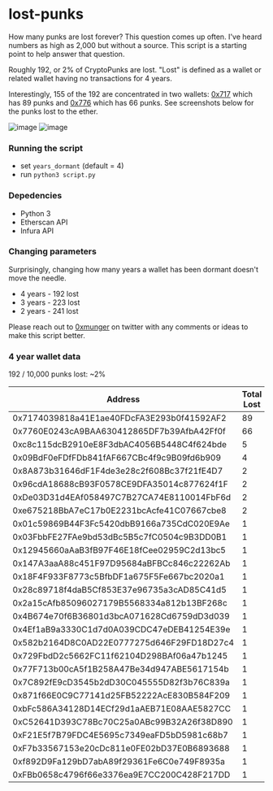 # lost-punks

How many punks are lost forever? This question comes up often. I've heard numbers as high as 2,000 but without a source. This script is a starting point to help answer that question. 

Roughly 192, or 2% of CryptoPunks are lost. "Lost" is defined as a wallet or related wallet having no transactions for 4 years.

Interestingly, 155 of the 192 are concentrated in two wallets: [0x717](https://cryptopunks.app/cryptopunks/accountinfo?account=0x7174039818a41e1ae40fdcfa3e293b0f41592af2) which has 89 punks and [0x776](https://cryptopunks.app/cryptopunks/accountinfo?account=0x7760E0243cA9BAA630412865DF7b39AfbA42Ff0f) which has 66 punks. See screenshots below for the punks lost to the ether. 

![image](https://user-images.githubusercontent.com/90461460/204386278-05edee1b-131a-4c12-84f0-c3d52981d77a.png)
![image](https://user-images.githubusercontent.com/90461460/204386354-8a4d4ce8-027d-4e99-9795-a2e4972df5d9.png)


### Running the script
* set `years_dormant` (default = 4)
* run `python3 script.py`

### Depedencies
* Python 3
* Etherscan API
* Infura API 

### Changing parameters 

Surprisingly, changing how many years a wallet has been dormant doesn't move the needle. 

* 4 years - 192 lost
* 3 years - 223 lost
* 2 years - 241 lost

Please reach out to [0xmunger]([url](https://twitter.com/0xMunger)) on twitter with any comments or ideas to make this script better. 

### 4 year wallet data 

192 / 10,000 punks lost: ~2%

| Address | Total Lost |
| --- | --- |
| 0x7174039818a41E1ae40FDcFA3E293b0f41592AF2 | 89 |
| 0x7760E0243cA9BAA630412865DF7b39AfbA42Ff0f | 66 |
| 0xc8c115dcB2910eE8F3dbAC4056B5448C4f624bde | 5 |
| 0x09BdF0eFDfFDb841fAF667CBc4f9c9B09fd6b909 | 4 |
| 0x8A873b31646dF1F4de3e28c2f608Bc37f21fE4D7 | 2 |
| 0x96cdA18688cB93F0578CE9DFA35014c877624f1F | 2 |
| 0xDe03D31d4EAf058497C7B27CA74E8110014FbF6d | 2 |
| 0xe675218BbA7eC17b0E2231bcAcfe41C07667cbe8 | 2 |
| 0x01c59869B44F3Fc5420dbB9166a735CdC020E9Ae | 1 |
| 0x03FbbFE27FAe9bd53dBc5B5c7fC0504c9B3DD0B1 | 1 |
| 0x12945660aAaB3fB97F46E18fCee02959C2d13bc5 | 1 |
| 0x147A3aaA88c451F97D95684aBFBCc846c22262Ab | 1 |
| 0x18F4F933F8773c5BfbDF1a675F5Fe667bc2020a1 | 1 |
| 0x28c89718f4daB5Cf853E37e96735a3cAD85C41d5 | 1 |
| 0x2a15cAfb85096027179B5568334a812b13BF268c | 1 |
| 0x4B674e70f6B36801d3bcA071628Cd6759dD3d039 | 1 |
| 0x4Ef1aB9a3330C1d7d0A039CDC47eDEB41254E39e | 1 |
| 0x582b2164D8C0AD22E0777275d646F29FD18D27c4 | 1 |
| 0x729FbdD2c5662FC11f62104D298BAf06a47b1245 | 1 |
| 0x77F713b00cA5f1B258A47Be34d947ABE5617154b | 1 |
| 0x7C892fE9cD3545b2dD30C045555D82f3b76C839a | 1 |
| 0x871f66E0C9C77141d25FB52222AcE830B584F209 | 1 |
| 0xbFc586A34128D14ECf29d1aAEB71E08AAE5827CC | 1 |
| 0xC52641D393C78Bc70C25a0ABc99B32A26f38D890 | 1 |
| 0xF21E5f7B79FDC4E5695c7349eaFD5bD5981c68b7 | 1 |
| 0xF7b33567153e20cDc811e0FE02bD37E0B6893688 | 1 |
| 0xf892D9Fa129bD7abA89f29361Fe6C0e749F8935a | 1 |
| 0xFBb0658c4796f66e3376ea9E7CC200C428F217DD | 1 |


